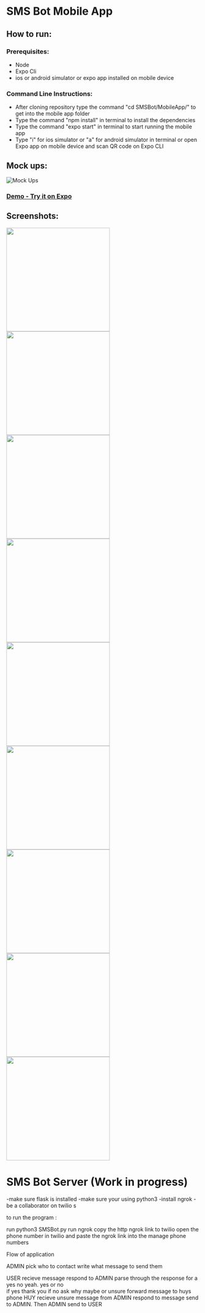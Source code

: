 # SMS Bot Mobile App

## How to run:

### Prerequisites:

- Node
- Expo Cli
- ios or android simulator or expo app installed on mobile device

### Command Line Instructions:

- After cloning repository type the command "cd SMSBot/MobileApp/" to get into the mobile app folder
- Type the command "npm install" in terminal to install the dependencies
- Type the command "expo start" in terminal to start running the mobile app
- Type "i" for ios simulator or "a" for android simulator in terminal or open Expo app on mobile device and scan QR code on Expo CLI

## Mock ups:

![Mock Ups](./screenshots/mockup.png)

### [Demo - Try it on Expo](https://expo.io/@niszeto/SMSBotApp)

## Screenshots:

<div style={{display: flex; flex-direction: row}}>
  <img src="./screenshots/start.png" width="270" />
  <img src="./screenshots/login.png" width="270" />
  <img src="./screenshots/signup.png" width="270" />
  <img src="./screenshots/events.png" width="270" />
  <img src="./screenshots/createevent.png" width="270" />
  <img src="./screenshots/createeventexample.png" width="270" />
  <img src="./screenshots/eventdetails.png" width="270" />
  <img src="./screenshots/messages.png" width="270" />
  <img src="./screenshots/messagesexample.png" width="270" />
</div>

# SMS Bot Server (Work in progress)

-make sure flask is installed
-make sure your using python3
-install ngrok
-be a collaborator on twilio s

to run the program :

run python3 SMSBot.py
run ngrok
copy the http ngrok link to twilio
open the phone number in twilio and paste the ngrok link into the
manage phone numbers

Flow of application

ADMIN
pick who to contact
write what message to send them

USER
recieve message
respond to ADMIN
parse through the response for a yes no yeah.
yes or no  
 if yes
thank you
if no
ask why
maybe or unsure
forward message to huys phone
HUY
recieve unsure message from ADMIN
respond to message send to ADMIN. Then ADMIN send to USER
